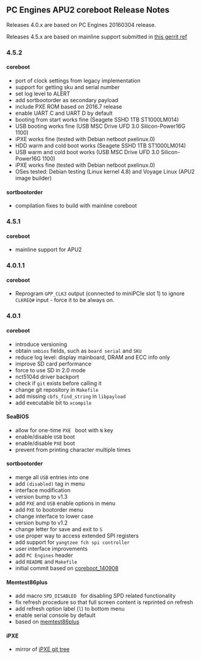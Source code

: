 PC Engines APU2 coreboot Release Notes
--------------------------------------

Releases 4.0.x are based on PC Engines 20160304 release.

Releases 4.5.x are based on mainline support submitted in [this gerrit ref](https://review.coreboot.org/#/c/14138/)

### 4.5.2

#### coreboot

  * port of clock settings from legacy implementation
  * support for getting sku and serial number
  * set log level to ALERT
  * add sortbootorder as secondary payload
  * include PXE ROM based on 2016.7 release
  * enable UART C and UART D by default
  * booting from start works fine (Seagete SSHD 1TB ST1000LM014)
  * USB booting works fine (USB MSC Drive UFD 3.0 Silicon-Power16G 1100)
  * iPXE works fine (tested with Debian netboot pxelinux.0)
  * HDD warm and cold boot works (Seagete SSHD 1TB ST1000LM014)
  * USB warm and cold boot works (USB MSC Drive UFD 3.0 Silicon-Power16G 1100)
  * iPXE works fine (tested with Debian netboot pxelinux.0)
  * OSes tested: Debian testing (Linux kernel 4.8) and Voyage Linux (APU2 image builder)

#### sortbootorder

  * compilation fixes to build with mainline coreboot

### 4.5.1

#### coreboot

  * mainline support for APU2

### 4.0.1.1

#### coreboot

  * Reprogram `GPP_CLK3` output (connected to miniPCIe slot 1) to ignore `CLKREQ#`
    input - force it to be always on.

### 4.0.1

#### coreboot

  * introduce versioning
  * obtain `smbios` fields, such as `board serial` and `SKU`
  * reduce log level: display mainboard, DRAM and ECC info only
  * improve SD card performance
  * force to use SD in 2.0 mode
  * nct5104d driver backport
  * check if `git` exists before calling it
  * change git repository in `Makefile`
  * add missing `cbfs_find_string` in `libpayload`
  * add executable bit to `xcompile`

#### SeaBIOS

  * allow for one-time `PXE ` boot with `N` key
  * enable/disable `USB` boot
  * enable/disable `PXE` boot
  * prevent from printing character multiple times

#### sortbootorder

  * merge all `USB` entries into one
  * add `(disabled)` tag in menu
  * interface modification
  * version bump to v1.3
  * add `PXE` and `USB` enable options in menu
  * add `PXE` to bootorder menu
  * change interface to lower case
  * version bump to v1.2
  * change letter for save and exit to `S`
  * use proper way to access extended SPI registers
  * add support for `yangtzee fch spi controller`
  * user interface improvements
  * add `PC Engines` header
  * add `README` and `Makefile`
  * initial commit based on
    [coreboot_140908](http://pcengines.ch/tmp/coreboot_140908.tar.gz)

#### Memtest86plus

  * add macro `SPD_DISABLED ` for disabling SPD related functionality
  * fix refresh procedure so that full screen content is reprinted on refresh
  * add refresh option label (`l`) to bottom menu
  * enable serial console by default
  * based on [memtest86plus](https://review.coreboot.org/cgit/memtest86plus.git?)

#### iPXE

  * mirror of [iPXE git tree](http://git.ipxe.org/ipxe.git)
